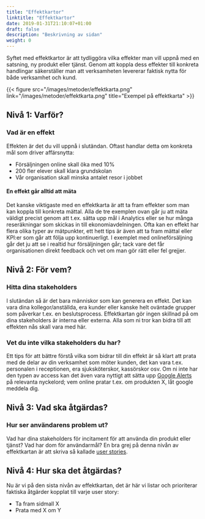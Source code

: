 ```yaml
---
title: "Effektkartor"
linktitle: "Effektkartor"
date: 2019-01-31T21:10:07+01:00
draft: false
description: "Beskrivning av sidan"
weight: 0
---
```

Syftet med effektkartor är att tydliggöra vilka effekter man vill uppnå med en satsning, ny produkt eller tjänst. Genom att koppla dess effekter till konkreta handlingar säkerställer man att verksamheten levererar faktisk nytta för både verksamhet och kund.


{{< figure src="/images/metoder/effektkarta.png" link="/images/metoder/effektkarta.png" title="Exempel på effektkarta" >}}

## Nivå 1: Varför?
### Vad är en effekt
Effekten är det du vill uppnå i slutändan. Oftast handlar detta om konkreta mål som driver affärsnytta:

 - Försäljningen online skall öka med 10%
 - 200 fler elever skall klara grundskolan
 - Vår organisation skall minska antalet resor i jobbet

#### En effekt går alltid att mäta
Det kanske viktigaste med en effektkarta är att ta fram effekter som man kan koppla till konkreta mättal. Alla de tre exemplen ovan går ju att mäta väldigt precist genom att t.ex. sätta upp mål i Analytics eller se hur många reseräkningar som skickas in till ekonomiavdelningen. Ofta kan en effekt har flera olika typer av mätpunkter, ett hett tips är även att ta fram mättal eller KPI:er som går att följa upp kontinuerligt. I exemplet med onlineförsäljning går det ju att se i realtid hur försäljningen går; tack vare det får organisationen direkt feedback och vet om man gör rätt eller fel grejjer.

## Nivå 2: För vem?
### Hitta dina stakeholders
I slutändan så är det bara människor som kan generera en effekt. Det kan vara dina kollegor/anställda, era kunder eller kanske helt oväntade grupper som påverkar t.ex. en beslutsprocess. Effektkartan gör ingen skillnad på om dina stakeholders är interna eller externa. Alla som ni tror kan bidra till att effekten nås skall vara med här.

### Vet du inte vilka stakeholders du har?
Ett tips för att bättre förstå vilka som bidrar till din effekt är så klart att prata med de delar av din verksamhet som möter kunden, det kan vara t.ex. personalen i receptionen, era sjuksköterskor, kassörskor osv. Om ni inte har den typen av access kan det även vara nyttigt att sätta upp [Google Alerts](http://www.google.se/alerts) på relevanta nyckelord; vem online pratar t.ex. om produkten X, låt google meddela dig.

## Nivå 3: Vad ska åtgärdas?

### Hur ser användarens problem ut?
Vad har dina stakeholders för incitament för att använda din produkt eller tjänst? Vad har dom för användarmål? En bra grej på denna nivån av effektkartan är att skriva så kallade [user stories](/metoder/userstories/).

## Nivå 4: Hur ska det åtgärdas?
Nu är vi på den sista nivån av effektkartan, det är här vi listar och prioriterar faktiska åtgärder kopplat till varje user story:

- Ta fram sidmall X
- Prata med X om Y
